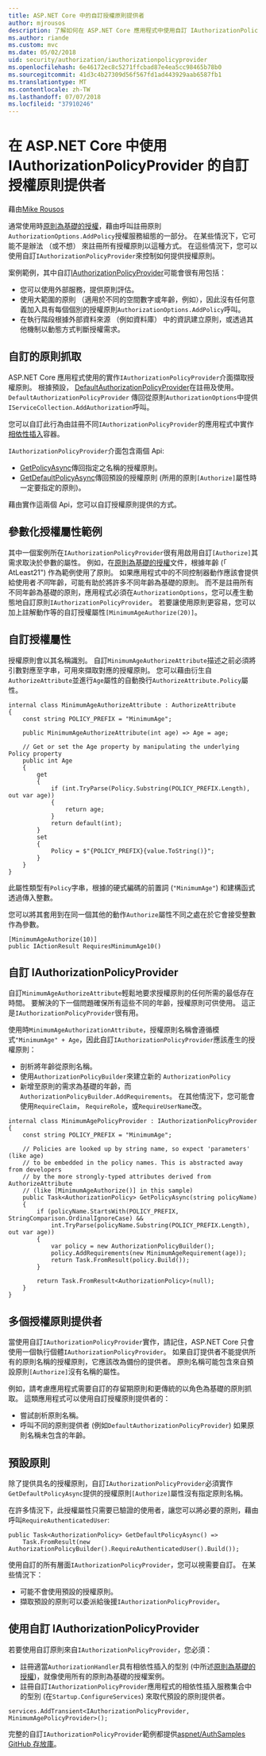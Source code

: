 ```yaml
---
title: ASP.NET Core 中的自訂授權原則提供者
author: mjrousos
description: 了解如何在 ASP.NET Core 應用程式中使用自訂 IAuthorizationPolicyProvider，來動態產生的授權原則。
ms.author: riande
ms.custom: mvc
ms.date: 05/02/2018
uid: security/authorization/iauthorizationpolicyprovider
ms.openlocfilehash: 6e46172ec8c5271ffcbad87e4ea5cc98465b78b0
ms.sourcegitcommit: 41d3c4b27309d56f567fd1ad443929aab6587fb1
ms.translationtype: MT
ms.contentlocale: zh-TW
ms.lasthandoff: 07/07/2018
ms.locfileid: "37910246"
---
```

# <a name="custom-authorization-policy-providers-using-iauthorizationpolicyprovider-in-aspnet-core"></a>在 ASP.NET Core 中使用 IAuthorizationPolicyProvider 的自訂授權原則提供者 

藉由[Mike Rousos](https://github.com/mjrousos)

通常使用時[原則為基礎的授權](xref:security/authorization/policies)，藉由呼叫註冊原則`AuthorizationOptions.AddPolicy`授權服務組態的一部分。 在某些情況下，它可能不是辦法 （或不想） 來註冊所有授權原則以這種方式。 在這些情況下，您可以使用自訂`IAuthorizationPolicyProvider`來控制如何提供授權原則。

案例範例，其中自訂[IAuthorizationPolicyProvider](/dotnet/api/microsoft.aspnetcore.authorization.iauthorizationpolicyprovider)可能會很有用包括：

* 您可以使用外部服務，提供原則評估。
* 使用大範圍的原則 （適用於不同的空間數字或年齡，例如），因此沒有任何意義加入具有每個個別的授權原則`AuthorizationOptions.AddPolicy`呼叫。
* 在執行階段根據外部資料來源 （例如資料庫） 中的資訊建立原則，或透過其他機制以動態方式判斷授權需求。

## <a name="customizing-policy-retrieval"></a>自訂的原則抓取

ASP.NET Core 應用程式使用的實作`IAuthorizationPolicyProvider`介面擷取授權原則。 根據預設， [DefaultAuthorizationPolicyProvider](https://docs.microsoft.com/dotnet/api/microsoft.aspnetcore.authorization.defaultauthorizationpolicyprovider)在註冊及使用。 `DefaultAuthorizationPolicyProvider` 傳回從原則`AuthorizationOptions`中提供`IServiceCollection.AddAuthorization`呼叫。

您可以自訂此行為由註冊不同`IAuthorizationPolicyProvider`的應用程式中實作[相依性插入](xref:fundamentals/dependency-injection)容器。 

`IAuthorizationPolicyProvider`介面包含兩個 Api:

* [GetPolicyAsync](https://docs.microsoft.com/en-us/dotnet/api/microsoft.aspnetcore.authorization.iauthorizationpolicyprovider.getpolicyasync?view=aspnetcore-2.0#Microsoft_AspNetCore_Authorization_IAuthorizationPolicyProvider_GetPolicyAsync_System_String_)傳回指定之名稱的授權原則。
* [GetDefaultPolicyAsync](https://docs.microsoft.com/en-us/dotnet/api/microsoft.aspnetcore.authorization.iauthorizationpolicyprovider.getdefaultpolicyasync?view=aspnetcore-2.0)傳回預設的授權原則 (所用的原則`[Authorize]`屬性時一定要指定的原則)。 

藉由實作這兩個 Api，您可以自訂授權原則提供的方式。

## <a name="parameterized-authorize-attribute-example"></a>參數化授權屬性範例

其中一個案例所在`IAuthorizationPolicyProvider`很有用啟用自訂`[Authorize]`其需求取決於參數的屬性。 例如，在[原則為基礎的授權](xref:security/authorization/policies)文件，根據年齡 (「 AtLeast21") 作為範例使用了原則。 如果應用程式中的不同控制器動作應該會提供給使用者*不同*年齡，可能有助於將許多不同年齡為基礎的原則。 而不是註冊所有不同年齡為基礎的原則，應用程式必須在`AuthorizationOptions`，您可以產生動態地自訂原則`IAuthorizationPolicyProvider`。 若要讓使用原則更容易，您可以加上註解動作等的自訂授權屬性`[MinimumAgeAuthorize(20)]`。

## <a name="custom-authorization-attributes"></a>自訂授權屬性

授權原則會以其名稱識別。 自訂`MinimumAgeAuthorizeAttribute`描述之前必須將引數對應至字串，可用來擷取對應的授權原則。 您可以藉由衍生自`AuthorizeAttribute`並進行`Age`屬性的自動換行`AuthorizeAttribute.Policy`屬性。

```CSharp
internal class MinimumAgeAuthorizeAttribute : AuthorizeAttribute
{
    const string POLICY_PREFIX = "MinimumAge";

    public MinimumAgeAuthorizeAttribute(int age) => Age = age;

    // Get or set the Age property by manipulating the underlying Policy property
    public int Age
    {
        get
        {
            if (int.TryParse(Policy.Substring(POLICY_PREFIX.Length), out var age))
            {
                return age;
            }
            return default(int);
        }
        set
        {
            Policy = $"{POLICY_PREFIX}{value.ToString()}";
        }
    }
}
```

此屬性類型有`Policy`字串，根據的硬式編碼的前置詞 (`"MinimumAge"`) 和建構函式透過傳入整數。

您可以將其套用到在同一個其他的動作`Authorize`屬性不同之處在於它會接受整數作為參數。

```CSharp
[MinimumAgeAuthorize(10)]
public IActionResult RequiresMinimumAge10()
```

## <a name="custom-iauthorizationpolicyprovider"></a>自訂 IAuthorizationPolicyProvider

自訂`MinimumAgeAuthorizeAttribute`輕鬆地要求授權原則的任何所需的最低存在時間。 要解決的下一個問題確保所有這些不同的年齡，授權原則可供使用。 這正是`IAuthorizationPolicyProvider`很有用。

使用時`MinimumAgeAuthorizationAttribute`，授權原則名稱會遵循模式`"MinimumAge" + Age`，因此自訂`IAuthorizationPolicyProvider`應該產生的授權原則：

* 剖析將年齡從原則名稱。
* 使用`AuthorizationPolicyBuilder`來建立新的 `AuthorizationPolicy`
* 新增至原則的需求為基礎的年齡，而`AuthorizationPolicyBuilder.AddRequirements`。 在其他情況下，您可能會使用`RequireClaim`， `RequireRole`，或`RequireUserName`改。

```CSharp
internal class MinimumAgePolicyProvider : IAuthorizationPolicyProvider
{
    const string POLICY_PREFIX = "MinimumAge";

    // Policies are looked up by string name, so expect 'parameters' (like age)
    // to be embedded in the policy names. This is abstracted away from developers
    // by the more strongly-typed attributes derived from AuthorizeAttribute
    // (like [MinimumAgeAuthorize()] in this sample)
    public Task<AuthorizationPolicy> GetPolicyAsync(string policyName)
    {
        if (policyName.StartsWith(POLICY_PREFIX, StringComparison.OrdinalIgnoreCase) &&
            int.TryParse(policyName.Substring(POLICY_PREFIX.Length), out var age))
        {
            var policy = new AuthorizationPolicyBuilder();
            policy.AddRequirements(new MinimumAgeRequirement(age));
            return Task.FromResult(policy.Build());
        }

        return Task.FromResult<AuthorizationPolicy>(null);
    }
}
```

## <a name="multiple-authorization-policy-providers"></a>多個授權原則提供者

當使用自訂`IAuthorizationPolicyProvider`實作，請記住，ASP.NET Core 只會使用一個執行個體`IAuthorizationPolicyProvider`。 如果自訂提供者不能提供所有的原則名稱的授權原則，它應該改為備份的提供者。 原則名稱可能包含來自預設原則`[Authorize]`沒有名稱的屬性。

例如，請考慮應用程式需要自訂的存留期原則和更傳統的以角色為基礎的原則抓取。 這類應用程式可以使用自訂授權原則提供者的：

* 嘗試剖析原則名稱。 
* 呼叫不同的原則提供者 (例如`DefaultAuthorizationPolicyProvider`) 如果原則名稱未包含的年齡。

## <a name="default-policy"></a>預設原則

除了提供具名的授權原則，自訂`IAuthorizationPolicyProvider`必須實作`GetDefaultPolicyAsync`提供的授權原則`[Authorize]`屬性沒有指定原則名稱。

在許多情況下，此授權屬性只需要已驗證的使用者，讓您可以將必要的原則，藉由呼叫`RequireAuthenticatedUser`:

```CSharp
public Task<AuthorizationPolicy> GetDefaultPolicyAsync() => 
    Task.FromResult(new AuthorizationPolicyBuilder().RequireAuthenticatedUser().Build());
```

使用自訂的所有層面`IAuthorizationPolicyProvider`，您可以視需要自訂。 在某些情況下：

* 可能不會使用預設的授權原則。
* 擷取預設的原則可以委派給後援`IAuthorizationPolicyProvider`。

## <a name="using-a-custom-iauthorizationpolicyprovider"></a>使用自訂 IAuthorizationPolicyProvider

若要使用自訂原則來自`IAuthorizationPolicyProvider`，您必須：

* 註冊適當`AuthorizationHandler`具有相依性插入的型別 (中所述[原則為基礎的授權](xref:security/authorization/policies#authorization-handlers))，就像使用所有的原則為基礎的授權案例。
* 註冊自訂`IAuthorizationPolicyProvider`應用程式的相依性插入服務集合中的型別 (在`Startup.ConfigureServices`) 來取代預設的原則提供者。

```CSharp
services.AddTransient<IAuthorizationPolicyProvider, MinimumAgePolicyProvider>();
```

完整的自訂`IAuthorizationPolicyProvider`範例都提供[aspnet/AuthSamples GitHub 存放庫](https://github.com/aspnet/AuthSamples/tree/master/samples/CustomPolicyProvider)。
